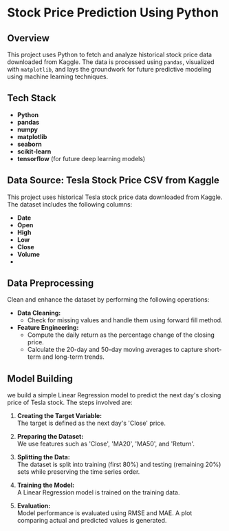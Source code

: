 # Stock Price Prediction Using Python

## Overview
This project uses Python to fetch and analyze historical stock price data downloaded from Kaggle. The data is processed using `pandas`, visualized with `matplotlib`, and lays the groundwork for future predictive modeling using machine learning techniques.

## Tech Stack
- **Python**
- **pandas**
- **numpy**
- **matplotlib**
- **seaborn**
- **scikit-learn**
- **tensorflow** (for future deep learning models)

## Data Source: Tesla Stock Price CSV from Kaggle

This project uses historical Tesla stock price data downloaded from Kaggle. The dataset includes the following columns:
- **Date**
- **Open**
- **High**
- **Low**
- **Close**
- **Volume**
- 
## Data Preprocessing

Clean and enhance the dataset by performing the following operations:
- **Data Cleaning:**  
  - Check for missing values and handle them using forward fill method.
- **Feature Engineering:**  
  - Compute the daily return as the percentage change of the closing price.
  - Calculate the 20-day and 50-day moving averages to capture short-term and long-term trends.

## Model Building

we build a simple Linear Regression model to predict the next day's closing price of Tesla stock. The steps involved are:

1. **Creating the Target Variable:**  
   The target is defined as the next day's 'Close' price.

2. **Preparing the Dataset:**  
   We use features such as 'Close', 'MA20', 'MA50', and 'Return'.

3. **Splitting the Data:**  
   The dataset is split into training (first 80%) and testing (remaining 20%) sets while preserving the time series order.

4. **Training the Model:**  
   A Linear Regression model is trained on the training data.

5. **Evaluation:**  
   Model performance is evaluated using RMSE and MAE. A plot comparing actual and predicted values is generated.
